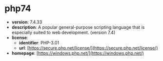 # php74

- **version**: 7.4.33
- **description**: A popular general-purpose scripting language that is especially suited to web development. (version 7.4)
- **license**:
  - **identifier**: PHP-3.01
  - **url**: [https://secure.php.net/license/](https://secure.php.net/license/)
- **homepage**: [https://windows.php.net/](https://windows.php.net/)

